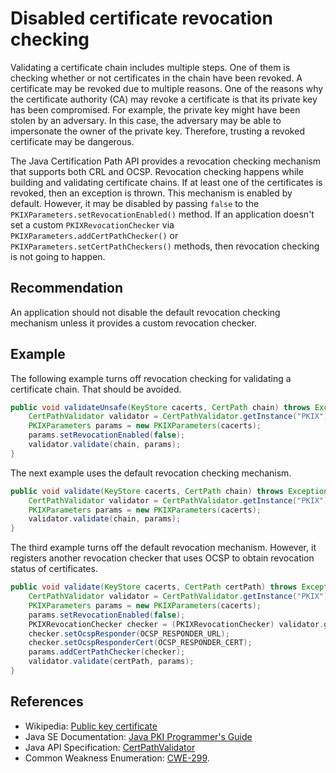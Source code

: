 # Disabled certificate revocation checking
Validating a certificate chain includes multiple steps. One of them is checking whether or not certificates in the chain have been revoked. A certificate may be revoked due to multiple reasons. One of the reasons why the certificate authority (CA) may revoke a certificate is that its private key has been compromised. For example, the private key might have been stolen by an adversary. In this case, the adversary may be able to impersonate the owner of the private key. Therefore, trusting a revoked certificate may be dangerous.

The Java Certification Path API provides a revocation checking mechanism that supports both CRL and OCSP. Revocation checking happens while building and validating certificate chains. If at least one of the certificates is revoked, then an exception is thrown. This mechanism is enabled by default. However, it may be disabled by passing `false` to the `PKIXParameters.setRevocationEnabled()` method. If an application doesn't set a custom `PKIXRevocationChecker` via `PKIXParameters.addCertPathChecker()` or `PKIXParameters.setCertPathCheckers()` methods, then revocation checking is not going to happen.


## Recommendation
An application should not disable the default revocation checking mechanism unless it provides a custom revocation checker.


## Example
The following example turns off revocation checking for validating a certificate chain. That should be avoided.


```java
public void validateUnsafe(KeyStore cacerts, CertPath chain) throws Exception {
    CertPathValidator validator = CertPathValidator.getInstance("PKIX");
    PKIXParameters params = new PKIXParameters(cacerts);
    params.setRevocationEnabled(false);
    validator.validate(chain, params);
}
```
The next example uses the default revocation checking mechanism.


```java
public void validate(KeyStore cacerts, CertPath chain) throws Exception {
    CertPathValidator validator = CertPathValidator.getInstance("PKIX");
    PKIXParameters params = new PKIXParameters(cacerts);
    validator.validate(chain, params);
}
```
The third example turns off the default revocation mechanism. However, it registers another revocation checker that uses OCSP to obtain revocation status of certificates.


```java
public void validate(KeyStore cacerts, CertPath certPath) throws Exception {
    CertPathValidator validator = CertPathValidator.getInstance("PKIX");
    PKIXParameters params = new PKIXParameters(cacerts);
    params.setRevocationEnabled(false);
    PKIXRevocationChecker checker = (PKIXRevocationChecker) validator.getRevocationChecker();
    checker.setOcspResponder(OCSP_RESPONDER_URL);
    checker.setOcspResponderCert(OCSP_RESPONDER_CERT);
    params.addCertPathChecker(checker);
    validator.validate(certPath, params);
}
```

## References
* Wikipedia: [Public key certificate](https://en.wikipedia.org/wiki/Public_key_certificate)
* Java SE Documentation: [Java PKI Programmer's Guide](https://docs.oracle.com/javase/8/docs/technotes/guides/security/certpath/CertPathProgGuide.html)
* Java API Specification: [CertPathValidator](https://docs.oracle.com/en/java/javase/11/docs/api/java.base/java/security/cert/CertPathValidator.html)
* Common Weakness Enumeration: [CWE-299](https://cwe.mitre.org/data/definitions/299.html).
